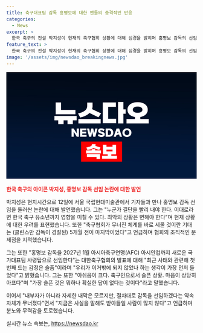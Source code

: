 ```yaml
---
title: 축구대표팀 감독 홍명보에 대한 팬들의 충격적인 반응
categories:
  - News
excerpt: >
  한국 축구의 전설 박지성이 현재의 축구협회 상황에 대해 심경을 밝히며 홍명보 감독의 선임과 관련된 논란에 대해 축구인으로서 슬픈 상황이라고 언급하며 협회의 결정에 대한 아쉬움을 토로했다. 그는 이대로라면 한국 축구 유소년까지 영향을 미칠 수 있다. 최악의 상황은 면해야 한다며 현재 상황에 대한 우려를 표현했다. 협회가 전력강화위원회를 만들고 행정적인 절차를 밟는다고 했을 때 팬들은 기대했다. 하지만 그렇지 못했고 팬들도 큰 충격을 받았다고 언급함으로써 협회 내부의 미비한 절차와 결정에 대한 불만을 드러내기도 했다.
feature_text: >
  한국 축구의 전설 박지성이 현재의 축구협회 상황에 대해 심경을 밝히며 홍명보 감독의 선임과 관련된 논란에 대해 축구인으로서 슬픈 상황이라고 언급하며 협회의 결정에 대한 아쉬움을 토로했다. 그는 이대로라면 한국 축구 유소년까지 영향을 미칠 수 있다. 최악의 상황은 면해야 한다며 현재 상황에 대한 우려를 표현했다. 협회가 전력강화위원회를 만들고 행정적인 절차를 밟는다고 했을 때 팬들은 기대했다. 하지만 그렇지 못했고 팬들도 큰 충격을 받았다고 언급함으로써 협회 내부의 미비한 절차와 결정에 대한 불만을 드러내기도 했다.
image: '/assets/img/newsdao_breakingnews.jpg'
---
```


<p><img src="/assets/img/newsdao_breakingnews.jpg" alt="implanttips 속보" /></p>

<p><b><span style="color: #ee2323;">한국 축구의 아이콘 박지성, 홍명보 감독 선임 논란에 대한 발언</span></b></p>

<p>박지성은 현지시간으로 12일에 서울 국립현대미술관에서 기자들과 만나 홍명보 감독 선임을 둘러싼 논란에 대해 발언했습니다. 그는 "누군가 결단을 빨리 내야 한다. 이대로라면 한국 축구 유소년까지 영향을 미칠 수 있다. 최악의 상황은 면해야 한다"며 현재 상황에 대한 우려를 표현했습니다. 또한 "축구협회가 무너진 체계를 바로 세울 것이란 기대는 (클린스만 감독이 경질된) 5개월 전이 마지막이었다"고 언급하며 협회의 조직적인 문제점을 지적했습니다.</p>

<p>그는 또한 "홍명보 감독을 2027년 1월 아시아축구연맹(AFC) 아시안컵까지 새로운 국가대표팀 사령탑으로 선임한다"는 대한축구협회의 발표에 대해 "최근 사태와 관련해 첫 번째 드는 감정은 슬픔"이라며 "우리가 이거밖에 되지 않았나 하는 생각이 가장 먼저 들었다"고 밝혔습니다. 그는 또한 "아쉬움이 크다. 축구인으로서 슬픈 상황. 마음이 상당히 아프다"며 "가장 슬픈 것은 뭐하나 확실한 답이 없다는 것이다"라고 말했습니다.</p>

<p>이어서 "내부자가 아니라 자세한 내막은 모르지만, 절차대로 감독을 선임하겠다는 약속 자체가 무너졌다"면서 "지금은 사실을 말해도 받아들일 사람이 많지 않다"고 언급하며 분노와 무력감을 토로했습니다.</p>
실시간 뉴스 속보는, <a href="https://newsdao.kr" rel="dofollow">https://newsdao.kr</a>


